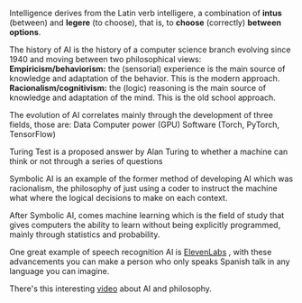 Intelligence derives from the Latin verb intelligere, a combination of **intus** (between) and **legere** (to choose), that is, to **choose** (correctly) **between options**.

The history of AI is the history of a computer science branch evolving since 1940 and moving between two philosophical views: 
	**Empiricism/behaviorism:** the (sensorial) experience is the main source of knowledge and adaptation of the behavior. This is the modern approach.
	**Racionalism/cognitivism:** the (logic) reasoning is the main source of knowledge and adaptation of the mind. This is the old school approach.

The evolution of AI correlates mainly through the development of three fields, those are:
	Data
	Computer power (GPU)
	Software (Torch, PyTorch, TensorFlow)

Turing Test is a proposed answer by Alan Turing to whether a machine can think or not through a series of questions

Symbolic AI is an example of the former method of developing AI which was racionalism, the philosophy of just using a coder to instruct the machine what where the logical decisions to make on each context.

After Symbolic AI, comes machine learning which is the field of study that gives computers the ability to learn without being explicitly programmed, mainly through statistics and probability.

One great example of speech recognition AI is [ElevenLabs](https://elevenlabs.io/) , with these advancements you can make a person who only speaks Spanish talk in any language you can imagine.

There's this interesting [video](https://www.youtube.com/watch?v=TryOC83PH1g) about AI and philosophy.